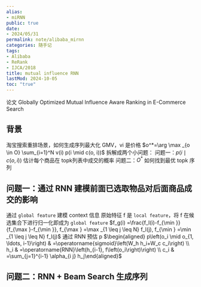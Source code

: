 ```yaml
---
alias:
- miRNN
public: true
date:
- 2024/05/31
permalink: note/alibaba_mirnn
categories: 随手记
tags:
- Alibaba
- ReRank
- IJCA/2018
title: mutual influence RNN
lastMod: 2024-10-05
toc: "true"
---
```


论文 Globally Optimized Mutual Influence Aware Ranking in E-Commerce Search
<!--more-->
## 背景
淘宝搜索重排场景，如何生成序列最大化 GMV，vi 是价格
$o^*=\arg \max _{o \in O} \sum_{i=1}^N v(i) p(i \mid c(o, i))$
拆解成两个小问题：
问题一：$p(i \mid c(o, i))$ 估计每个商品在 topk列表中成交的概率
问题二：$O^*$ 如何找到最优 topk 序列
## 问题一：通过 RNN 建模前面已选取物品对后面商品成交的影响
通过  `global feature` 建模 context 信息
原始特征 f 是 `local feature`，将 f 在候选集合下进行归一化即成为 `global feature`
$f_g(i) =\frac{f_l(i)-f_{\min }}{f_{\max }-f_{\min }}, f_{\max } =\max _{1 \leq j \leq N} f_l(j), f_{\min } =\min _{1 \leq j \leq N} f_l(j)$
通过 RNN 预估 p
$\begin{aligned} p\left(o_i \mid o_{1, \ldots, i-1}\right) & =\operatorname{sigmoid}\left(W_h h_i+W_c c_i\right) \\ h_i & =\operatorname{RNN}\left(h_{i-1}, f\left(o_i\right)\right) \\ c_i & =\sum_{j=1}^{i-1} \alpha_{i j} h_j\end{aligned}$
## 问题二：RNN + Beam Search 生成序列

